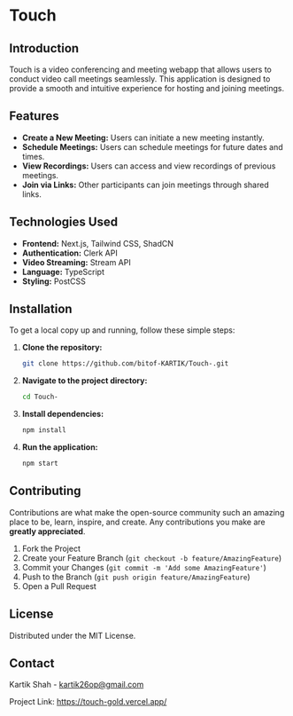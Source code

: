 # Touch

## Introduction
Touch is a video conferencing and meeting webapp that allows users to conduct video call meetings seamlessly. This application is designed to provide a smooth and intuitive experience for hosting and joining meetings.

## Features
- **Create a New Meeting:** Users can initiate a new meeting instantly.
- **Schedule Meetings:** Users can schedule meetings for future dates and times.
- **View Recordings:** Users can access and view recordings of previous meetings.
- **Join via Links:** Other participants can join meetings through shared links.

## Technologies Used
- **Frontend:** Next.js, Tailwind CSS, ShadCN
- **Authentication:** Clerk API
- **Video Streaming:** Stream API
- **Language:** TypeScript
- **Styling:** PostCSS

## Installation
To get a local copy up and running, follow these simple steps:

1. **Clone the repository:**
   ```bash
   git clone https://github.com/bitof-KARTIK/Touch-.git
   ```
2. **Navigate to the project directory:**
   ```bash
   cd Touch-
   ```
3. **Install dependencies:**
   ```bash
   npm install
   ```
4. **Run the application:**
   ```bash
   npm start
   ```

## Contributing
Contributions are what make the open-source community such an amazing place to be, learn, inspire, and create. Any contributions you make are **greatly appreciated**.

1. Fork the Project
2. Create your Feature Branch (`git checkout -b feature/AmazingFeature`)
3. Commit your Changes (`git commit -m 'Add some AmazingFeature'`)
4. Push to the Branch (`git push origin feature/AmazingFeature`)
5. Open a Pull Request

## License
Distributed under the MIT License.

## Contact
Kartik Shah - kartik26op@gmail.com

Project Link: https://touch-gold.vercel.app/
